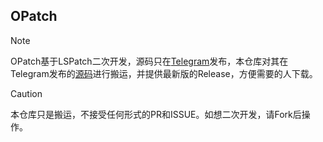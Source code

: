## OPatch

> [!NOTE]
>
> OPatch基于LSPatch二次开发，源码只在[Telegram](https://t.me/QToolCI)发布，本仓库对其在Telegram发布的[源码](https://t.me/QToolCI/341)进行搬运，并提供最新版的Release，方便需要的人下载。

> [!CAUTION]
>
> 本仓库只是搬运，不接受任何形式的PR和ISSUE。如想二次开发，请Fork后操作。